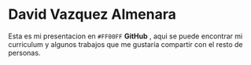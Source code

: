 # David Vazquez Almenara
Esta es mi presentacion en `#FF00FF` **GitHub**   , aqui se puede encontrar mi curriculum y algunos trabajos que me gustaría compartir con el resto de personas.

